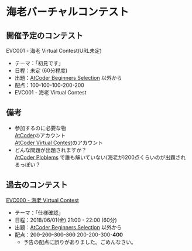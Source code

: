 # 海老バーチャルコンテスト

## 開催予定のコンテスト


EVC001 - 海老 Virtual Contest(URL未定)
- テーマ：「初見です」
- 日程：未定 (60分程度)
- 出題：[AtCoder Beginners Selection](https://beta.atcoder.jp/contests/abs) 以外から
- 配点：100-100-100-200-200
- EVC001 - 海老 Virtual Contest  

## 備考

- 参加するのに必要な物  
[AtCoder](https://atcoder.jp/?lang=ja)のアカウント  
[AtCoder Virtual Contest](https://not-522.appspot.com/)のアカウント  
- どんな問題が出題されますか？  
[AtCoder Ploblems](https://kenkoooo.com/atcoder/?user=&rivals=ebicochineal%2Ceris_c%2Cchottodeta%2Cebimoegi&kind=category)
で誰も解いていない(海老が)200点くらいのが出題されるっぽい？  


## 過去のコンテスト

[EVC000 - 海老 Virtual Contest](https://not-522.appspot.com/contest/5655799036641280)
- テーマ：「仕様確認」
- 日程：2018/06/01(金) 21:00 - 22:00 (60分)
- 出題：[AtCoder Beginners Selection](https://beta.atcoder.jp/contests/abs) 以外から 
- 配点：~~200-200-300-300~~ 200-200-300-**400**
  - 予告の配点に誤りがありました。ごめんなさい。

